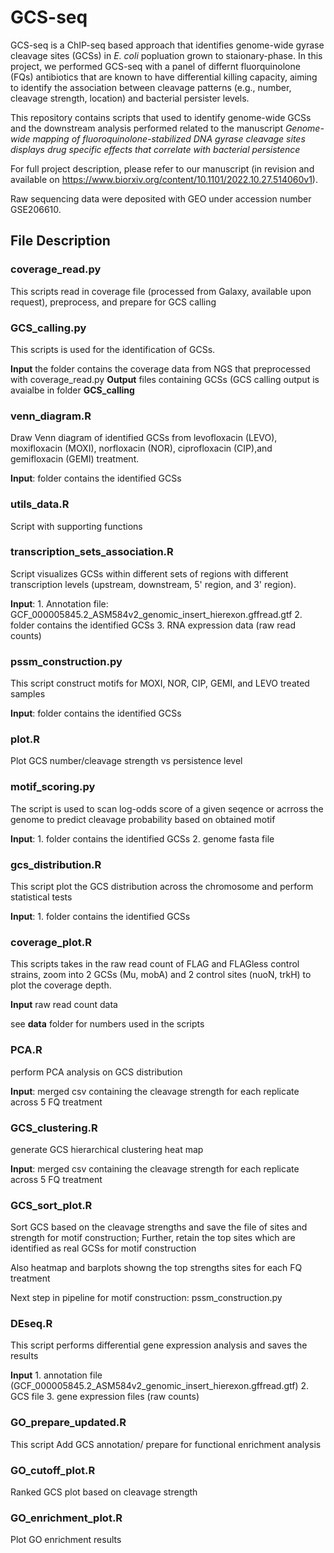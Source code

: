 # GCS-seq

GCS-seq is a ChIP-seq based approach that identifies genome-wide gyrase cleavage sites (GCSs) in *E. coli* popluation grown to staionary-phase. In this project, we performed GCS-seq with a panel of differnt fluorquinolone (FQs) antibiotics that are known to have differential killing capacity, aiming to identify the association between cleavage patterns (e.g., number, cleavage strength, location) and bacterial persister levels. 

This repository contains scripts that used to identify genome-wide GCSs and the downstream analysis performed related to the manuscript *Genome-wide mapping of fluoroquinolone-stabilized DNA gyrase cleavage sites displays drug specific effects that correlate with bacterial persistence* 

For full project description, please refer to our manuscript (in revision and available on https://www.biorxiv.org/content/10.1101/2022.10.27.514060v1). 

Raw sequencing data were deposited with GEO under accession number GSE206610.



## File Description

### coverage_read.py
This scripts read in coverage file (processed from Galaxy, available upon request), preprocess, and prepare for GCS calling 

### GCS_calling.py 

This scripts is used for the identification of GCSs.

**Input** the folder contains the coverage data from NGS that preprocessed with coverage_read.py
**Output** files containing GCSs (GCS calling output is avaialbe in folder **GCS_calling**

### venn_diagram.R

Draw Venn diagram of identified GCSs from levofloxacin (LEVO), moxifloxacin (MOXI), norfloxacin (NOR), ciprofloxacin (CIP),and gemifloxacin (GEMI) treatment.

**Input**: folder contains the identified GCSs

### utils_data.R

Script with supporting functions

### transcription_sets_association.R

Script visualizes GCSs within different sets of regions with different transcription levels (upstream, downstream, 5' region, and 3' region). 

**Input**: 1. Annotation file: GCF_000005845.2_ASM584v2_genomic_insert_hierexon.gffread.gtf 2. folder contains the identified GCSs 3. RNA expression data (raw read counts)


### pssm_construction.py
This script construct motifs for MOXI, NOR, CIP, GEMI, and LEVO treated samples

**Input**: folder contains the identified GCSs

### plot.R
Plot GCS number/cleavage strength vs persistence level

### motif_scoring.py 
The script is used to scan log-odds score of a given seqence or acrross the genome to predict cleavage probability based on obtained motif 

**Input**: 1. folder contains the identified GCSs 2. genome fasta file


### gcs_distribution.R
This script plot the GCS distribution across the chromosome and perform statistical tests

**Input**: 1. folder contains the identified GCSs



### coverage_plot.R
This scripts takes in the raw read count of FLAG and FLAGless control strains, zoom into 2 GCSs (Mu, mobA) and 2 control sites (nuoN, trkH) to plot the coverage depth.

**Input** raw read count data

see **data** folder for numbers used in the scripts


### PCA.R

perform PCA analysis on GCS distribution

**Input**: merged csv containing the cleavage strength for each replicate across 5 FQ treatment 

### GCS_clustering.R

generate GCS hierarchical clustering heat map

**Input**: merged csv containing the cleavage strength for each replicate across 5 FQ treatment 

### GCS_sort_plot.R

Sort GCS based on the cleavage strengths and save the file of sites and strength for motif construction; Further, retain the top sites which are identified as real GCSs for motif construction 

Also heatmap and barplots showng the  top strengths sites for each FQ treatment 

Next step in pipeline for motif construction: pssm_construction.py


### DEseq.R
This script performs differential gene expression analysis and saves the results

**Input** 1. annotation file (GCF_000005845.2_ASM584v2_genomic_insert_hierexon.gffread.gtf) 2. GCS file 3. gene expression files (raw counts)

### GO_prepare_updated.R

This script Add GCS annotation/ prepare for functional enrichment analysis

### GO_cutoff_plot.R

Ranked GCS plot based on cleavage strength

### GO_enrichment_plot.R

Plot GO enrichment results


